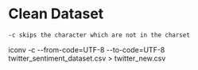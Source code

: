 # Clean Dataset

`-c skips the character which are not in the charset`

iconv -c --from-code=UTF-8 --to-code=UTF-8 twitter_sentiment_dataset.csv > twitter_new.csv